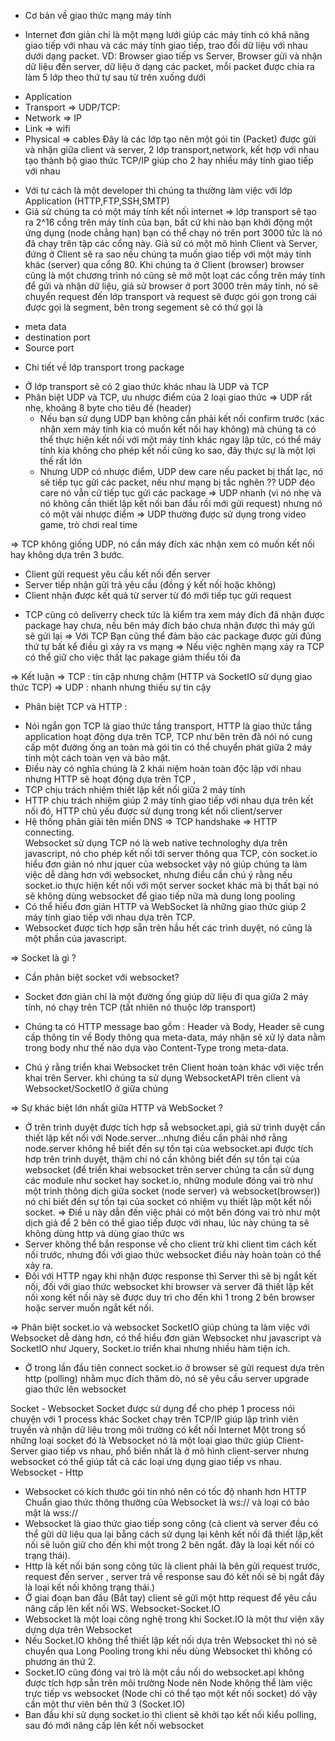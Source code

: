 - Cơ bản về giao thức mạng máy tính

* Internet đơn giản chỉ là một mạng lưới giúp các máy tính có khả năng giao tiếp với nhau và các máy tính giao tiếp, trao đổi dữ liệu với nhau dưới dạng packet.
  VD: Browser giao tiếp vs Server, Browser gửi và nhận dữ liệu đến server, dữ liệu ở dạng các packet, mỗi packet được chia ra làm 5 lớp theo thứ tự sau từ trên xuống dưới

- Application
- Transport => UDP/TCP:
- Network => IP
- Link => wifi
- Physical => cables
  Đây là các lớp tạo nên một gói tin (Packet) được gửi và nhận giữa client và server, 2 lớp transport,network, kết hợp với nhau tạo thành bộ giao thức TCP/IP giúp cho 2 hay nhiều máy tính giao tiếp với nhau

* Với tư cách là một developer thì chúng ta thường làm việc với lớp Application (HTTP,FTP,SSH,SMTP)
* Giả sử chúng ta có một máy tính kết nối internet => lớp transport sẽ tạo ra 2^16 cổng trên máy tính của bạn, bất cứ khi nào bạn khởi động một ứng dụng (node chẳng hạn) bạn có thể chạy nó trên port 3000 tức là nó đã chạy trên tập các cổng này.
  Giả sử có một mô hình Client và Server, đứng ở Client sẽ ra sao nếu chúng ta muốn giao tiếp với một máy tính khác (server) qua cổng 80.
  Khi chúng ta ở Client (browser) browser cũng là một chương trình nó cũng sẽ mở một loạt các cổng trên máy tính để gửi và nhận dữ liệu, giả sử browser ở port 3000 trên máy tính, nó sẽ chuyển request đến lớp transport và request sẽ được gói gọn trong cái được gọi là segment, bên trong segement sẽ có thứ gọi là

- meta data
- destination port
- Source port

* Chi tiết về lớp transport trong package

- Ở lớp transport sẽ có 2 giao thức khác nhau là UDP và TCP
- Phân biệt UDP và TCP, ưu nhược điểm của 2 loại giao thức
  => UDP rất nhẹ, khoảng 8 byte cho tiêu đề (header)
  - Nếu bạn sử dụng UDP bạn không cần phải kết nối confirm trước (xác nhận xem máy tính kia có muốn kết nối hay không) mà chúng ta có thể thực hiện kết nối với một máy tính khác ngay lập tức, có thể máy tính kia không cho phép kết nối cũng ko sao, đây thực sự là một lợi thế rất lớn
  - Nhưng UDP có nhược điểm, UDP dew care nếu packet bị thất lạc, nó sẽ tiếp tục gửi các packet, nếu như mạng bị tắc nghẽn ?? UDP đéo care nó vẫn cứ tiếp tục gửi các package
    => UDP nhanh (vì nó nhẹ và nó không cần thiết lập kết nối ban đầu rồi mới gửi request) nhưng nó có một vài nhược điểm
    => UDP thường được sử dụng trong video game, trò chơi real time

=> TCP không giống UDP, nó cần máy đích xác nhận xem có muốn kết nối hay không dựa trên 3 bước.

- Client gửi request yêu cầu kết nối đến server
- Server tiếp nhận gửi trả yêu cầu (đồng ý kết nối hoặc không)
- Client nhận được kết quả từ server từ đó mới tiếp tục gửi request

* TCP cũng có deliverry check tức là kiểm tra xem máy đích đã nhận được package hay chưa, nếu bên máy đích báo chưa nhận được thì máy gửi sẽ gửi lại
  => Với TCP Bạn cũng thể đảm bảo các package được gửi đúng thứ tự bất kể điều gì xảy ra vs mạng
  => Nếu việc nghẽn mạng xảy ra TCP có thể giữ cho việc thất lạc pakage giảm thiểu tối đa

=> Kết luận
=> TCP : tin cập nhưng chậm (HTTP và SocketIO sử dụng giao thức TCP)
=> UDP : nhanh nhưng thiếu sự tin cậy

- Phân biệt TCP và HTTP :

* Nói ngắn gọn TCP là giao thức tầng transport, HTTP là giao thức tầng application hoạt động dựa trên TCP, TCP như bên trên đã nói nó cung cấp một đường ống an toàn mà gói tin có thể chuyển phát giữa 2 máy tính một cách toàn vẹn và bảo mật.
* Điều này có nghĩa chúng là 2 khái niệm hoàn toàn độc lập với nhau nhưng HTTP sẽ hoạt động dựa trên TCP ,
* TCP chịu trách nhiệm thiết lập kết nối giữa 2 máy tính
* HTTP chịu trách nhiệm giúp 2 máy tính giao tiếp với nhau dựa trên kết nối đó, HTTP chủ yếu được sử dụng trong kết nối client/server
* Hệ thống phân giải tên miền DNS => TCP handshake => HTTP connecting.  
  Websocket sử dụng TCP nó là web native technologhy dựa trên javascript, nó cho phép kết nối tới server thông qua TCP, còn socket.io hiểu đơn giản nó như jquer của websocket vậy nó giúp chúng ta làm việc dễ dàng hơn với websocket, nhưng điều cần chú ý rằng nếu socket.io thực hiện kết nối với một server socket khác mà bị thất bại nó sẽ không dùng websocket để giao tiếp nữa mà dung long pooling
* Có thể hiểu đơn giản HTTP và WebSocket là những giao thức giúp 2 máy tính giao tiếp với nhau dựa trên TCP.
* Websocket được tích hợp sẵn trên hầu hết các trình duyệt, nó cũng là một phần của javascript.

=> Socket là gì ?

- Cần phân biệt socket với websocket?

* Socket đơn giản chỉ là một đường ống giúp dữ liệu đi qua giữa 2 máy tính, nó chạy trên TCP (tất nhiên nó thuộc lớp transport)

* Chúng ta có HTTP message bao gồm : Header và Body, Header sẽ cung cấp thông tin về Body thông qua meta-data, máy nhận sẽ xử lý data nằm trong body như thế nào dựa vào Content-Type trong meta-data.

* Chú ý rằng triển khai Websocket trên Client hoàn toàn khác với việc trển khai trên Server.
  khi chúng ta sử dụng WebsocketAPI trên client và Websocket/SocketIO ở giữa chúng

=> Sự khác biệt lớn nhất giữa HTTP và WebSocket ?

- Ở trên trình duyệt được tích hợp sẵ websocket.api, giả sử trình duyệt cần thiết lập kết nối với Node.server...nhưng điều cần phải nhớ rằng node.server không hề biết đến sự tồn tại của websocket.api được tích hơp trên trình duyệt, thậm chí nó cần không biết đến sự tồn tại của websocket (để triển khai websocket trên server chúng ta cần sử dụng các module như socket hay socket.io, những module đóng vai trò như một trình thông dịch giữa socket (node server) và websocket(browser)) nó chỉ biết đến sự tồn tại của socket có nhiệm vụ thiết lập một kết nối socket.
  => Điề u này dẫn đến việc phải có một bên đóng vai trò như một dịch giả để 2 bên có thể giao tiếp được với nhau, lúc này chúng ta sẽ không dùng http và dùng giao thức ws
- Server không thể bắn response về cho client trừ khi client tìm cách kết nối trước, nhưng đối với giao thức websocket điều này hoàn toàn có thể xảy ra.
- Đối với HTTP ngay khi nhận được response thì Server thì sẽ bị ngắt kết nối, đối với giao thức websocket khi browser và server đã thiết lập kết nối xong kết nối này sẽ được duy trì cho đến khi 1 trong 2 bên browser hoặc server muốn ngắt kết nối.

=> Phân biệt socket.io và websocket
SocketIO giúp chúng ta làm việc với Websocket dễ dàng hơn, có thể hiểu đơn giản Websocket như javascript và SocketIO như Jquery, Socket.io triển khai nhưng nhiều hàm tiện ích.

- Ở trong lần đầu tiên connect socket.io ở browser sẽ gửi request dựa trên http (polling) nhằm mục đích thăm dò, nó sẽ yêu cầu server upgrade giao thức lên websocket

Socket - Websocket
Socket được sử dụng để cho phép 1 process nói chuyện với 1 process khác
Socket chạy trên TCP/IP giúp lập trình viên truyền và nhận dữ liệu trong môi trường có kết nối Internet
Một trong số những loại socket đó là Websocket nó là một loại giao thức giúp Client-Server giao tiếp vs nhau, phổ biến nhất là ở mô hình client-server nhưng websocket có thể giúp tất cả các loại ưng dụng giao tiếp vs nhau.
Websocket - Http

- Websocket có kích thước gói tin nhỏ nên có tốc độ nhanh hơn HTTP
  Chuẩn giao thức thông thường của Websocket là ws:// và loại có bảo mật là wss://
- Websocket là giao thức giao tiếp song công (cả client và server đều có thể gửi dữ liệu qua lại bằng cách sử dụng lại kênh kết nối đã thiết lập,kết nối sẽ luôn giữ cho đến khi một trong 2 bên ngắt. đây là loại kết nối có trạng thái).
- Http là kết nối bán song công tức là client phải là bên gửi request trước, request đến server , server trả về response sau đó kết nối sẽ bị ngắt đây là loại kết nối không trạng thái.)
- Ở giai đoạn ban đầu (Bắt tay) client sẽ gửi một http request để yêu cầu nâng cấp lên kết nối WS.
  Websocket-Socket.IO
- Websocket là một loại công nghệ trong khi Socket.IO là một thư viện xây dựng dựa trên Websocket
- Nếu Socket.IO không thể thiết lập kết nối dựa trên Websocket thì nó sẽ chuyển qua Long Pooling trong khi nếu dùng Websocket thì không có phương án thứ 2.
- Socket.IO cũng đóng vai trò là một cầu nối do websocket.api không được tích hợp sẵn trên môi trường Node nên Node không thể làm việc trực tiếp vs websocket (Node chỉ có thể tạo một kết nối socket) dó vậy cần một thư viên bên thứ 3 (Socket.IO)
- Ban đầu khi sử dụng socket.io thì client sẽ khởi tạo kết nối kiểu polling, sau đó mới nâng cấp lên kết nối websocket
